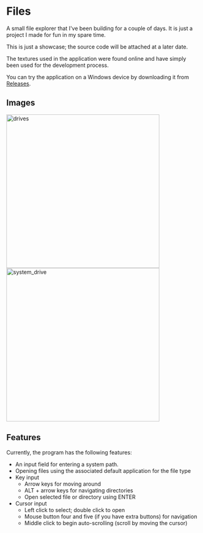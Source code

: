 # Files

A small file explorer that I've been building for a couple of days. It is just a project I made for fun in my spare time.

This is just a showcase; the source code will be attached at a later date.

The textures used in the application were found online and have simply been used for the development process.

You can try the application on a Windows device by downloading it from [Releases](https://github.com/PizzaKarim/files/releases).

## Images

<img src="https://i.imgur.com/MEyhyE2.png" width="400" alt="drives">
<img src="https://i.imgur.com/gqqAKNN.png" width="400" alt="system_drive">

## Features

Currently, the program has the following features:
* An input field for entering a system path.
* Opening files using the associated default application for the file type
* Key input
  * Arrow keys for moving around
  * ALT + arrow keys for navigating directories
  * Open selected file or directory using ENTER
* Cursor input
  * Left click to select; double click to open
  * Mouse button four and five (if you have extra buttons) for navigation
  * Middle click to begin auto-scrolling (scroll by moving the cursor)

